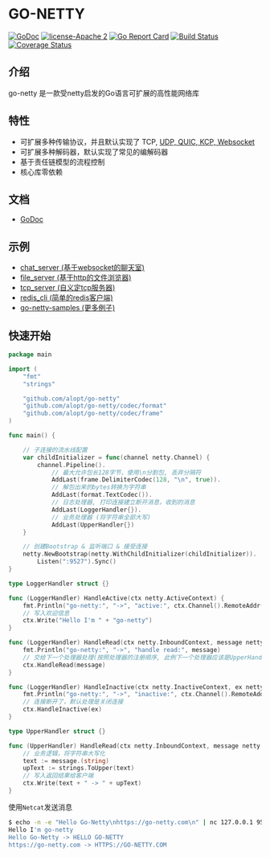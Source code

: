 # GO-NETTY

[![GoDoc][1]][2] [![license-Apache 2][3]][4] [![Go Report Card][5]][6] [![Build Status][9]][10] [![Coverage Status][11]][12]

<!--[![Downloads][7]][8]-->

[1]: https://godoc.org/github.com/alopt/go-netty?status.svg
[2]: https://godoc.org/github.com/alopt/go-netty
[3]: https://img.shields.io/badge/license-Apache%202-blue.svg
[4]: LICENSE
[5]: https://goreportcard.com/badge/github.com/alopt/go-netty
[6]: https://goreportcard.com/report/github.com/alopt/go-netty
[7]: https://img.shields.io/github/downloads/go-netty/go-netty/total.svg?maxAge=1800
[8]: https://github.com/alopt/go-netty/releases
[9]: https://travis-ci.org/go-netty/go-netty.svg?branch=master
[10]: https://travis-ci.org/go-netty/go-netty
[11]: https://codecov.io/gh/go-netty/go-netty/branch/master/graph/badge.svg
[12]: https://codecov.io/gh/go-netty/go-netty

## 介绍

go-netty 是一款受netty启发的Go语言可扩展的高性能网络库

## 特性

* 可扩展多种传输协议，并且默认实现了 TCP, [UDP, QUIC, KCP, Websocket](https://github.com/alopt/go-netty-transport)
* 可扩展多种解码器，默认实现了常见的编解码器
* 基于责任链模型的流程控制
* 核心库零依赖

## 文档
* [GoDoc](https://godoc.org/github.com/alopt/go-netty)

## 示例

* [chat_server (基于websocket的聊天室)](https://github.com/alopt/go-netty-samples/blob/master/chat_server/main.go)  
* [file_server (基于http的文件浏览器)](https://github.com/alopt/go-netty-samples/blob/master/file_server/main.go)  
* [tcp_server (自义定tcp服务器)](https://github.com/alopt/go-netty-samples/blob/master/tcp_server/main.go)  
* [redis_cli (简单的redis客户端)](https://github.com/alopt/go-netty-samples/blob/master/redis_cli/main.go)
* [go-netty-samples (更多例子)](https://github.com/alopt/go-netty-samples)  

## 快速开始
```go
package main

import (
	"fmt"
	"strings"

	"github.com/alopt/go-netty"
	"github.com/alopt/go-netty/codec/format"
	"github.com/alopt/go-netty/codec/frame"
)

func main() {

    // 子连接的流水线配置
    var childInitializer = func(channel netty.Channel) {
        channel.Pipeline().
            // 最大允许包长128字节，使用\n分割包, 丢弃分隔符
            AddLast(frame.DelimiterCodec(128, "\n", true)).
            // 解包出来的bytes转换为字符串
            AddLast(format.TextCodec()).
            // 日志处理器, 打印连接建立断开消息，收到的消息
            AddLast(LoggerHandler{}).
            // 业务处理器 (将字符串全部大写)
            AddLast(UpperHandler{})
    }

	// 创建Bootstrap & 监听端口 & 接受连接
	netty.NewBootstrap(netty.WithChildInitializer(childInitializer)).
		Listen(":9527").Sync()
}

type LoggerHandler struct {}

func (LoggerHandler) HandleActive(ctx netty.ActiveContext) {
    fmt.Println("go-netty:", "->", "active:", ctx.Channel().RemoteAddr())
    // 写入欢迎信息
    ctx.Write("Hello I'm " + "go-netty")
}

func (LoggerHandler) HandleRead(ctx netty.InboundContext, message netty.Message) {
    fmt.Println("go-netty:", "->", "handle read:", message)
    // 交给下一个处理器处理(按照处理器的注册顺序, 此例下一个处理器应该是UpperHandler)
    ctx.HandleRead(message)
}

func (LoggerHandler) HandleInactive(ctx netty.InactiveContext, ex netty.Exception) {
    fmt.Println("go-netty:", "->", "inactive:", ctx.Channel().RemoteAddr(), ex)
    // 连接断开了，默认处理是关闭连接
    ctx.HandleInactive(ex)
}

type UpperHandler struct {}

func (UpperHandler) HandleRead(ctx netty.InboundContext, message netty.Message) {
    // 业务逻辑，将字符串大写化
    text := message.(string)
    upText := strings.ToUpper(text)
    // 写入返回结果给客户端
    ctx.Write(text + " -> " + upText)
}
```

使用<code>Netcat</code>发送消息  
```bash
$ echo -n -e "Hello Go-Netty\nhttps://go-netty.com\n" | nc 127.0.0.1 9527
Hello I'm go-netty
Hello Go-Netty -> HELLO GO-NETTY
https://go-netty.com -> HTTPS://GO-NETTY.COM
```
